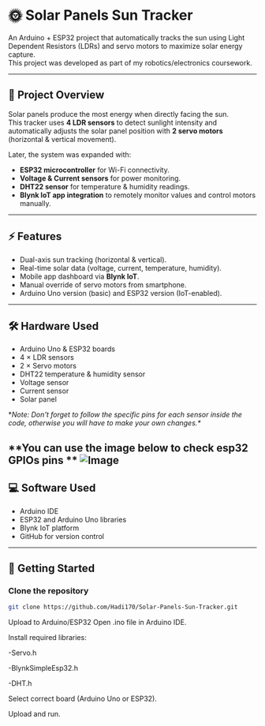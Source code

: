 # 🌞 Solar Panels Sun Tracker

An Arduino + ESP32 project that automatically tracks the sun using Light Dependent Resistors (LDRs) and servo motors to maximize solar energy capture.  
This project was developed as part of my robotics/electronics coursework.

---

## 📖 Project Overview
Solar panels produce the most energy when directly facing the sun.  
This tracker uses **4 LDR sensors** to detect sunlight intensity and automatically adjusts the solar panel position with **2 servo motors** (horizontal & vertical movement).

Later, the system was expanded with:
- **ESP32 microcontroller** for Wi-Fi connectivity.
- **Voltage & Current sensors** for power monitoring.
- **DHT22 sensor** for temperature & humidity readings.
- **Blynk IoT app integration** to remotely monitor values and control motors manually.

---

## ⚡ Features
- Dual-axis sun tracking (horizontal & vertical).
- Real-time solar data (voltage, current, temperature, humidity).
- Mobile app dashboard via **Blynk IoT**.
- Manual override of servo motors from smartphone.
- Arduino Uno version (basic) and ESP32 version (IoT-enabled).

---

## 🛠 Hardware Used
- Arduino Uno & ESP32 boards
- 4 × LDR sensors
- 2 × Servo motors
- DHT22 temperature & humidity sensor
- Voltage sensor 
- Current sensor 
- Solar panel

**Note: Don't forget to follow the specific pins for each sensor inside the code, otherwise you will have to make your own changes.\**


**You can use the image below to check esp32 GPIOs pins
**
![Image](https://github.com/user-attachments/assets/56b849e9-7021-48a5-a9df-443f333b9f3a)
---

## 💻 Software Used
- Arduino IDE
- ESP32 and Arduino Uno libraries
- Blynk IoT platform
- GitHub for version control




---

## 🚀 Getting Started

### Clone the repository
```bash
git clone https://github.com/Hadi170/Solar-Panels-Sun-Tracker.git

```
Upload to Arduino/ESP32
Open .ino file in Arduino IDE.

Install required libraries:

-Servo.h

-BlynkSimpleEsp32.h

-DHT.h

Select correct board (Arduino Uno or ESP32).

Upload and run.
